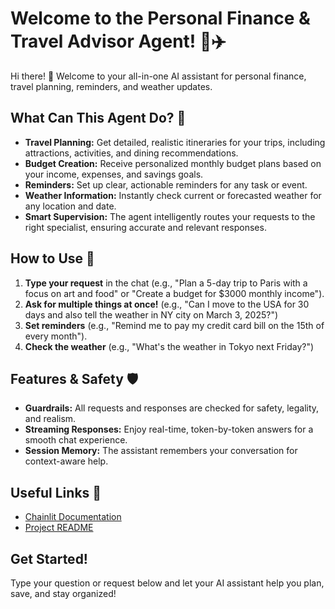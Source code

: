 # Welcome to the Personal Finance & Travel Advisor Agent! 💸✈️

Hi there! 👋 Welcome to your all-in-one AI assistant for personal finance, travel planning, reminders, and weather updates.

## What Can This Agent Do? 🚀
- **Travel Planning:** Get detailed, realistic itineraries for your trips, including attractions, activities, and dining recommendations.
- **Budget Creation:** Receive personalized monthly budget plans based on your income, expenses, and savings goals.
- **Reminders:** Set up clear, actionable reminders for any task or event.
- **Weather Information:** Instantly check current or forecasted weather for any location and date.
- **Smart Supervision:** The agent intelligently routes your requests to the right specialist, ensuring accurate and relevant responses.

## How to Use 📝
1. **Type your request** in the chat (e.g., "Plan a 5-day trip to Paris with a focus on art and food" or "Create a budget for $3000 monthly income").
2. **Ask for multiple things at once!** (e.g., "Can I move to the USA for 30 days and also tell the weather in NY city on March 3, 2025?")
3. **Set reminders** (e.g., "Remind me to pay my credit card bill on the 15th of every month").
4. **Check the weather** (e.g., "What's the weather in Tokyo next Friday?")

## Features & Safety 🛡️
- **Guardrails:** All requests and responses are checked for safety, legality, and realism.
- **Streaming Responses:** Enjoy real-time, token-by-token answers for a smooth chat experience.
- **Session Memory:** The assistant remembers your conversation for context-aware help.

## Useful Links 🔗
- [Chainlit Documentation](https://docs.chainlit.io)
- [Project README](./README.md)

## Get Started!
Type your question or request below and let your AI assistant help you plan, save, and stay organized!
